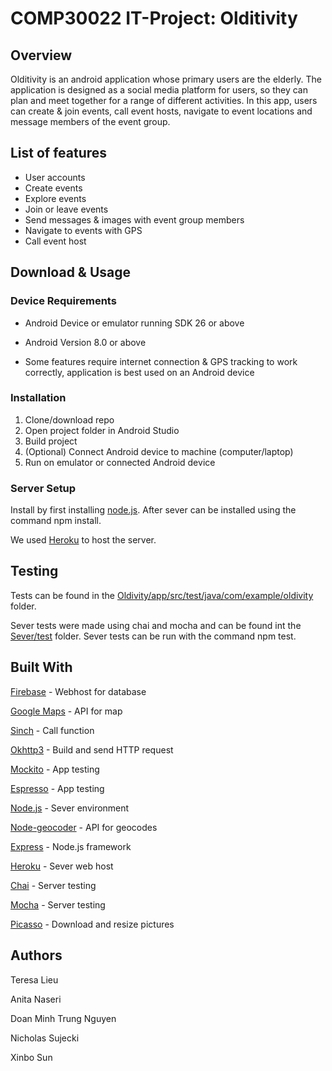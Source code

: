# COMP30022 IT-Project: Olditivity

## Overview 

Olditivity is an android application whose primary users are the elderly. The application is designed as a social media platform for users, so they can plan and meet together for a range of different activities. In this app, users can create & join events, call event hosts, navigate to event locations and message members of the event group.

## List of features 
* User accounts
* Create events
* Explore events
* Join or leave events
* Send messages & images with event group members
* Navigate to events with GPS
* Call event host 

## Download & Usage 
### Device Requirements 
* Android Device or emulator running SDK 26 or above 
* Android Version 8.0 or above 

* Some features require internet connection & GPS tracking to work correctly, application is best used on an Android device 

### Installation
1. Clone/download repo
2. Open project folder in Android Studio
3. Build project
4. (Optional) Connect Android device to machine (computer/laptop)
5. Run on emulator or connected Android device

### Server Setup 

Install by first installing [node.js](https://nodejs.org/en/). After sever can be installed using the command npm install.

We used [Heroku](https://heroku.com/) to host the server.


## Testing 
Tests can be found in the [Oldivity/app/src/test/java/com/example/oldivity](https://github.com/COMP30022-18/Oldtivity_server/tree/UI/Oldivity/app/src/test/java/com/example/oldivity) folder.

Sever tests were made using chai and mocha and can be found int the [Sever/test](https://github.com/COMP30022-18/Oldtivity_server/tree/UI/Server/test) folder. Sever tests can be run with the command npm test.

## Built With 
[Firebase](https://firebase.google.com/) - Webhost for database

[Google Maps](https://developers.google.com/maps/documentation/javascript/directions) - API for map

[Sinch](https://www.sinch.com/) - Call function

[Okhttp3](https://github.com/square/okhttp) - Build and send HTTP request

[Mockito](https://site.mockito.org/) - App testing

[Espresso](https://developer.android.com/training/testing/espresso/) - App testing

[Node.js](https://nodejs.org/en/) - Sever environment

[Node-geocoder](https://www.npmjs.com/package/node-geocoder) - API for geocodes

[Express](https://expressjs.com/) - Node.js framework

[Heroku](https://www.heroku.com/) - Sever web host

[Chai](https://www.chaijs.com/) - Server testing

[Mocha](https://mochajs.org/) - Server testing

[Picasso](http://square.github.io/picasso/) - Download and resize pictures



## Authors

  Teresa Lieu
  
  Anita Naseri
  
  Doan Minh Trung Nguyen
  
  Nicholas Sujecki
  
  Xinbo Sun



